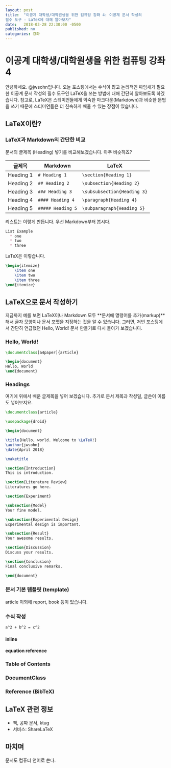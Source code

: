 ```yaml
---
layout: post
title:  "이공계 대학생/대학원생을 위한 컴퓨팅 강좌 4: 이공계 문서 작성의
필수 도구 - LaTeX에 대해 알아보자"
date:   2018-03-28 22:30:00 -0500
published: no
categories: 강좌
---
```


# 이공계 대학생/대학원생을 위한 컴퓨팅 강좌 4

안녕하세요. @jwsohn입니다. 오늘 포스팅에서는 수식이 많고 논리적인 짜임새가
필요한 이공계 문서 작성의 필수 도구인 LaTeX을 쓰는 방법에 대해 간단히
알아보도록 하겠습니다. 참고로, LaTeX은 스티미언들에게 익숙한
마크다운(Markdown)과 비슷한 문법을 쓰기 때문에 스티미언들은 더 친숙하게 배울
수 있는 장점이 있습니다.


## LaTeX이란?

### LaTeX과 Markdown의 간단한 비교

문서의 글제목 (Heading) 넣기를 비교해보겠습니다. 아주 비슷하죠?

|  글제목        | Markdown          | LaTeX                     |
|----------------|-------------------|---------------------------|
|  Heading 1     |`# Heading 1`      |`\section{Heading 1}`      |
|  Heading 2     |`## Heading 2`     |`\subsection{Heading 2}`   |
|  Heading 3     |`### Heading 3`    |`\subsubsection{Heading 3}`|
|  Heading 4     |`#### Heading 4`   |`\paragraph{Heading 4}`    |
|  Heading 5     |`##### Heading 5`  |`\subparagraph{Heading 5}` |

리스트는 이렇게 만듭니다. 우선 Markdown부터 봅시다.

```markdown
List Example
  * one
  * two
  * three
```

LaTeX은 이렇습니다.

```latex
\begin{itemize}
    \item one
    \item two
    \item three
\end{itemize}
```

## LaTeX으로 문서 작성하기

지금까지 예를 보면 LaTeX이나 Markdown 모두 **문서에 명령어를 추가(markup)**해서 글자
모양이나 문서 포맷을 지정하는 것을 알 수 있습니다. 그러면, 저번 포스팅에서
간단히 언급했던 Hello, World! 문서 만들기로 다시 돌아가 보겠습니다.

### Hello, World!

```latex
\documentclass[a4paper]{article}

\begin{document}
Hello, World
\end{document}
```

### Headings

여기에 위에서 배운 글제목을 넣어 보겠습니다. 추가로 문서 제목과 작성일,
글쓴이 이름도 넣어보지요.

```latex
\documentclass{article}

\usepackage{droid}

\begin{document}

\title{Hello, world. Welcome to \LaTeX!}
\author{jwsohn}
\date{April 2018}

\maketitle

\section{Introduction}
This is introduction.

\section{Literature Review}
Literatures go here.

\section{Experiment}

\subsection{Model}
Your fine model.

\subsection{Experimental Design}
Experimental design is important.

\subsection{Result}
Your awesome results.

\section{Discussion}
Discuss your results.

\section{Conclusion}
Final conclusive remarks.

\end{document}
```

### 문서 기본 템플릿 (template)

article 이외에 report, book 등이 있습니다.

### 수식 작성

```latex
a^2 + b^2 = c^2
```

#### inline

#### equation reference


### Table of Contents

### DocumentClass

### Reference (BibTeX)

## LaTeX 관련 정보

  * 책, 공짜 문서, ktug
  * 서비스: ShareLaTeX

## 마치며

문서도 컴퓨터 언어로 쓴다.
